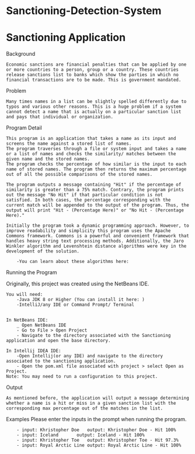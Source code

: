 # Sanctioning-Detection-System
# Sanctioning Application

Background

	Economic sanctions are financial penalties that can be applied by one or more countries to a person, group or a country. These countries release sanctions list to banks which show the parties in which no financial transactions are to be made. This is government mandated.

Problem

	Many times names in a list can be slightly spelled differently due to typos and various other reasons. This is a huge problem if a system cannot detect a name that is actually on a particular sanction list and pays that individual or organization.

Program Detail

	This program is an application that takes a name as its input and screens the name against a stored list of names. 
	The program traverses through a file or system input and takes a name or a list of names and checks the similarity/ matches between the given name and the stored names. 
	The program checks the percentage of how similar is the input to each name of stored names. The program then returns the maximum percentage out of all the possible comparisons of the stored names.

	The program outputs a message containing "Hit" if the percentage of similarity is greater than a 75% match. Contrary, the program prints out the message "No Hit" if that particular condition is not satisfied. In both cases, the percentage corresponding with the current match will be appended to the output of the program. Thus, the output will print "Hit - (Percentage Here)" or "No Hit - (Percentage Here)."

	Initially the program took a dynamic programming approach. However, to improve readability and simplicity this program uses the Apache Commons framework. Commons is a powerful and convenient framework that handles heavy string text processing methods. Additionally, the Jaro Winkler algorithm and Levenshtein distance algorithms were key in the development of the solution.
		
		-You can learn about these algorithms here: 

Running the Program 
	
Originally, this project was created using the NetBeans IDE.

	You will need: 
		-Java JDK 8 or Higher (You can install it here: )
		-IntelliJ/any IDE or Command Prompt/ Terminal
	

	In NetBeans IDE: 
		_ Open NetBeans IDE
		- Go to File > Open Project
		- Navigate to the directory associated with the Sanctioning application and open the base directory.

	In Intellij IDEA IDE:
		-Open Intellij(or any IDE) and navigate to the directory associated to the sanctioning application.
		- Open the pom.xml file associated with project > select Open as Project.
	Note: You may need to run a configuration to this project.

			

Output 
	
	As mentioned before, the application will output a message determining whether a name is a hit or miss in a given sanction list with the corresponding max percentage out of the matches in the list.

Examples
	Please enter the inputs in the prompt when running the program.

		- input: Khristopher Doe   output: Khristopher Doe - Hit 100%
		- input: Iceland	   output: Iceland - Hit 100%
		- input: Khristopher Toe   output: Khristopher Toe - Hit 97.3%
		- input: Royal Arctic Line output: Royal Arctic Line - Hit 100%
